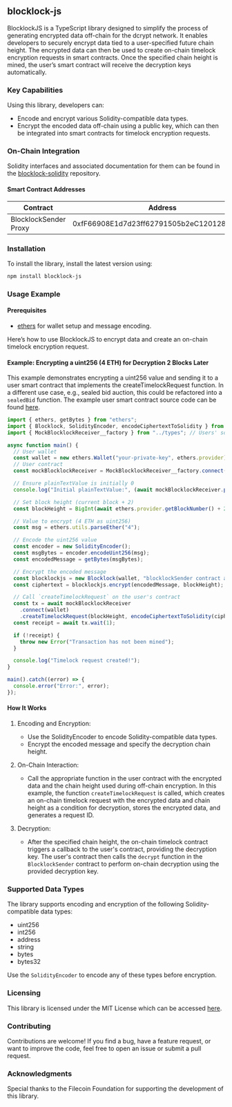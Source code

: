 ## blocklock-js

BlocklockJS is a TypeScript library designed to simplify the process of generating encrypted data off-chain for the dcrypt network. It enables developers to securely encrypt data tied to a user-specified future chain height. The encrypted data can then be used to create on-chain timelock encryption requests in smart contracts. Once the specified chain height is mined, the user’s smart contract will receive the decryption keys automatically.


### Key Capabilities

Using this library, developers can:

* Encode and encrypt various Solidity-compatible data types.
* Encrypt the encoded data off-chain using a public key, which can then be integrated into smart contracts for timelock encryption requests.


### On-Chain Integration

Solidity interfaces and associated documentation for them can be found in the [blocklock-solidity](github.com/randa-mu/blocklock-solidity.git) repository.

#### Smart Contract Addresses

| Contract        | Address | Network          |
|-----------------|---------|------------------|
| BlocklockSender Proxy | 0xfF66908E1d7d23ff62791505b2eC120128918F44   | Filecoin Calibnet |


### Installation

To install the library, install the latest version using:

```sh
npm install blocklock-js
```



### Usage Example

#### Prerequisites

* [ethers](https://www.npmjs.com/package/ethers) for wallet setup and message encoding.


Here’s how to use BlocklockJS to encrypt data and create an on-chain timelock encryption request.

#### Example: Encrypting a uint256 (4 ETH) for Decryption 2 Blocks Later

This example demonstrates encrypting a uint256 value and sending it to a user smart contract that implements the createTimelockRequest function. In a different use case, e.g., sealed bid auction, this could be refactored into a `sealedBid` function.
The example user smart contract source code can be found [here](blocklock-solidity/src/mocks/MockBlocklockReceiver.sol).

```js
import { ethers, getBytes } from "ethers";
import { Blocklock, SolidityEncoder, encodeCiphertextToSolidity } from "blocklock-js";
import { MockBlocklockReceiver__factory } from "../types"; // Users' solidity contract TypeScript binding

async function main() {
  // User wallet
  const wallet = new ethers.Wallet("your-private-key", ethers.provider);
  // User contract
  const mockBlocklockReceiver = MockBlocklockReceiver__factory.connect("user blocklcok receiver contract address", wallet);

  // Ensure plainTextValue is initially 0
  console.log("Initial plainTextValue:", (await mockBlocklockReceiver.plainTextValue()).toString());

  // Set block height (current block + 2)
  const blockHeight = BigInt(await ethers.provider.getBlockNumber() + 2);

  // Value to encrypt (4 ETH as uint256)
  const msg = ethers.utils.parseEther("4");

  // Encode the uint256 value
  const encoder = new SolidityEncoder();
  const msgBytes = encoder.encodeUint256(msg);
  const encodedMessage = getBytes(msgBytes);

  // Encrypt the encoded message
  const blocklockjs = new Blocklock(wallet, "blocklockSender contract address");
  const ciphertext = blocklockjs.encrypt(encodedMessage, blockHeight);

  // Call `createTimelockRequest` on the user's contract
  const tx = await mockBlocklockReceiver
    .connect(wallet)
    .createTimelockRequest(blockHeight, encodeCiphertextToSolidity(ciphertext));
  const receipt = await tx.wait(1);

  if (!receipt) {
    throw new Error("Transaction has not been mined");
  }

  console.log("Timelock request created!");
}

main().catch((error) => {
  console.error("Error:", error);
});
```

#### How It Works
1. Encoding and Encryption:

    * Use the SolidityEncoder to encode Solidity-compatible data types.
    * Encrypt the encoded message and specify the decryption chain height.

2. On-Chain Interaction:

    * Call the appropriate function in the user contract with the encrypted data and the chain height used during off-chain encryption. In this example, the function `createTimelockRequest` is called, which creates an on-chain timelock request with the encrypted data and chain height as a condition for decryption, stores the encrypted data, and generates a request ID.

3. Decryption:

    * After the specified chain height, the on-chain timelock contract triggers a callback to the user's contract, providing the decryption key. The user's contract then calls the `decrypt` function in the `BlocklockSender` contract to perform on-chain decryption using the provided decryption key.


### Supported Data Types
The library supports encoding and encryption of the following Solidity-compatible data types:

* uint256
* int256
* address
* string
* bytes
* bytes32

Use the `SolidityEncoder` to encode any of these types before encryption.


### Licensing

This library is licensed under the MIT License which can be accessed [here](LICENSE).

### Contributing

Contributions are welcome! If you find a bug, have a feature request, or want to improve the code, feel free to open an issue or submit a pull request.

### Acknowledgments

Special thanks to the Filecoin Foundation for supporting the development of this library.
